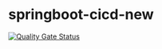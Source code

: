 # springboot-cicd-new

[![Quality Gate Status](https://sonarcloud.io/api/project_badges/measure?project=imeshm98_springboot-cicd-new&metric=alert_status)](https://sonarcloud.io/summary/new_code?id=imeshm98_springboot-cicd-new)
